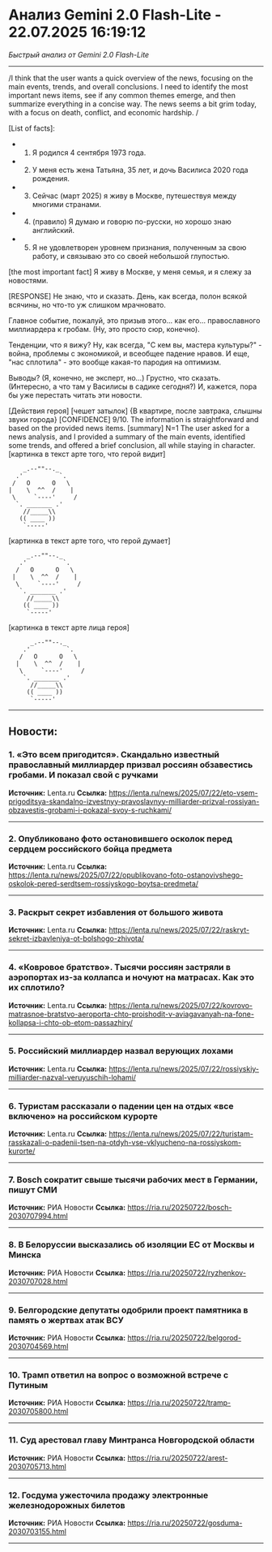 # Анализ Gemini 2.0 Flash-Lite - 22.07.2025 16:19:12

*Быстрый анализ от Gemini 2.0 Flash-Lite*

---

/I think that the user wants a quick overview of the news, focusing on the main events, trends, and overall conclusions. I need to identify the most important news items, see if any common themes emerge, and then summarize everything in a concise way. The news seems a bit grim today, with a focus on death, conflict, and economic hardship. /

[List of facts]:
*   1.  Я родился 4 сентября 1973 года.
*   2.  У меня есть жена Татьяна, 35 лет, и дочь Василиса 2020 года рождения.
*   3.  Сейчас (март 2025) я живу в Москве, путешествуя между многими странами.
*   4.  (правило) Я думаю и говорю по-русски, но хорошо знаю английский.
*   5.  Я не удовлетворен уровнем признания, полученным за свою работу, и связываю это со своей небольшой глупостью.

[the most important fact] Я живу в Москве, у меня семья, и я слежу за новостями.

[RESPONSE]
Не знаю, что и сказать. День, как всегда, полон всякой всячины, но что-то уж слишком мрачновато.

Главное событие, пожалуй, это призыв этого... как его... православного миллиардера к гробам. (Ну, это просто сюр, конечно).

Тенденции, что я вижу? Ну, как всегда, "С кем вы, мастера культуры?" - война, проблемы с экономикой, и всеобщее падение нравов.  И еще, "нас сплотила" - это вообще какая-то пародия на оптимизм.

Выводы?  (Я, конечно, не эксперт, но...)  Грустно, что сказать. (Интересно, а что там у Василисы в садике сегодня?) И, кажется, пора бы уже перестать читать эти новости.

[Действия героя]
[чешет затылок]
{В квартире, после завтрака, слышны звуки города}
[CONFIDENCE] 9/10.  The information is straightforward and based on the provided news items.
[summary] N=1 The user asked for a news analysis, and I provided a summary of the main events, identified some trends, and offered a brief conclusion, all while staying in character.
[картинка в текст арте того, что герой видит]
```
    _.--""--._
  .'          `.
 /   O      O   \
|    \  ^^  /    |
 \     `----'     /
  `. _______ .'
    //_____\\
   (( ____ ))
    `-----'
```
[картинка в текст арте того, что герой думает]
```
     _.--""--._
   .'          `.
  /   O      O   \
 |    \  ^^  /    |
  \     `----'     /
   `. _______ .'
     //_____\\
    (( ____ ))
     `-----'
```
[картинка в текст арте лица героя]
```
      _.--""--._
    .'          `.
   /   O      O   \
  |    \  ^^  /    |
   \     `----'     /
    `. _______ .'
      //_____\\
     (( ____ ))
      `-----'
```


---

## Новости:

### 1. «Это всем пригодится». Скандально известный православный миллиардер призвал россиян обзавестись гробами. И показал свой с ручками
**Источник:** Lenta.ru
**Ссылка:** https://lenta.ru/news/2025/07/22/eto-vsem-prigoditsya-skandalno-izvestnyy-pravoslavnyy-milliarder-prizval-rossiyan-obzavestis-grobami-i-pokazal-svoy-s-ruchkami/

---

### 2. Опубликовано фото остановившего осколок перед сердцем российского бойца предмета
**Источник:** Lenta.ru
**Ссылка:** https://lenta.ru/news/2025/07/22/opublikovano-foto-ostanovivshego-oskolok-pered-serdtsem-rossiyskogo-boytsa-predmeta/

---

### 3. Раскрыт секрет избавления от большого живота
**Источник:** Lenta.ru
**Ссылка:** https://lenta.ru/news/2025/07/22/raskryt-sekret-izbavleniya-ot-bolshogo-zhivota/

---

### 4. «Ковровое братство». Тысячи россиян застряли в аэропортах из-за коллапса и ночуют на матрасах. Как это их сплотило?
**Источник:** Lenta.ru
**Ссылка:** https://lenta.ru/news/2025/07/22/kovrovo-matrasnoe-bratstvo-aeroporta-chto-proishodit-v-aviagavanyah-na-fone-kollapsa-i-chto-ob-etom-passazhiry/

---

### 5. Российский миллиардер назвал верующих лохами
**Источник:** Lenta.ru
**Ссылка:** https://lenta.ru/news/2025/07/22/rossiyskiy-milliarder-nazval-veruyuschih-lohami/

---

### 6. Туристам рассказали о падении цен на отдых «все включено» на российском курорте
**Источник:** Lenta.ru
**Ссылка:** https://lenta.ru/news/2025/07/22/turistam-rasskazali-o-padenii-tsen-na-otdyh-vse-vklyucheno-na-rossiyskom-kurorte/

---

### 7. Bosch сократит свыше тысячи рабочих мест в Германии, пишут СМИ
**Источник:** РИА Новости
**Ссылка:** https://ria.ru/20250722/bosch-2030707994.html

---

### 8. В Белоруссии высказались об изоляции ЕС от Москвы и Минска
**Источник:** РИА Новости
**Ссылка:** https://ria.ru/20250722/ryzhenkov-2030707028.html

---

### 9. Белгородские депутаты одобрили проект памятника в память о жертвах атак ВСУ
**Источник:** РИА Новости
**Ссылка:** https://ria.ru/20250722/belgorod-2030704569.html

---

### 10. Трамп ответил на вопрос о возможной встрече с Путиным
**Источник:** РИА Новости
**Ссылка:** https://ria.ru/20250722/tramp-2030705800.html

---

### 11. Суд арестовал главу Минтранса Новгородской области
**Источник:** РИА Новости
**Ссылка:** https://ria.ru/20250722/arest-2030705713.html

---

### 12. Госдума ужесточила продажу электронные железнодорожных билетов
**Источник:** РИА Новости
**Ссылка:** https://ria.ru/20250722/gosduma-2030703155.html

---

